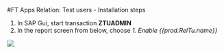 #FT Apps Relation: Test users - Installation steps

1. In SAP Gui, start transaction **ZTUADMIN**
2. In the report screen from below, choose *1. Enable {{prod.RelTu.name}}*

[![](res/tuadmin.png)](res/tuadmin.png)